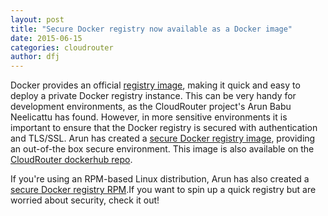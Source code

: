 ```yaml
---
layout: post
title: "Secure Docker registry now available as a Docker image"
date: 2015-06-15
categories: cloudrouter
author: dfj
---
```


Docker provides an official [registry image](https://registry.hub.docker.com/_/registry/), making it quick and easy to deploy a private Docker registry instance. This can be very handy for development environments, as the CloudRouter project's Arun Babu Neelicattu has found. However, in more sensitive environments it is important to ensure that the Docker registry is secured with authentication and TLS/SSL. Arun has created a [secure Docker registry image](https://registry.hub.docker.com/u/alectolytic/secure-registry/), providing an out-of-the box secure environment. This image is also available on the [CloudRouter dockerhub repo](https://registry.hub.docker.com/u/cloudrouter/docker-registry-secure/). 

If you're using an RPM-based Linux distribution, Arun has also created a [secure Docker registry RPM](https://github.com/abn/docker-registry-rpm).If you want to spin up a quick registry but are worried about security, check it out!
